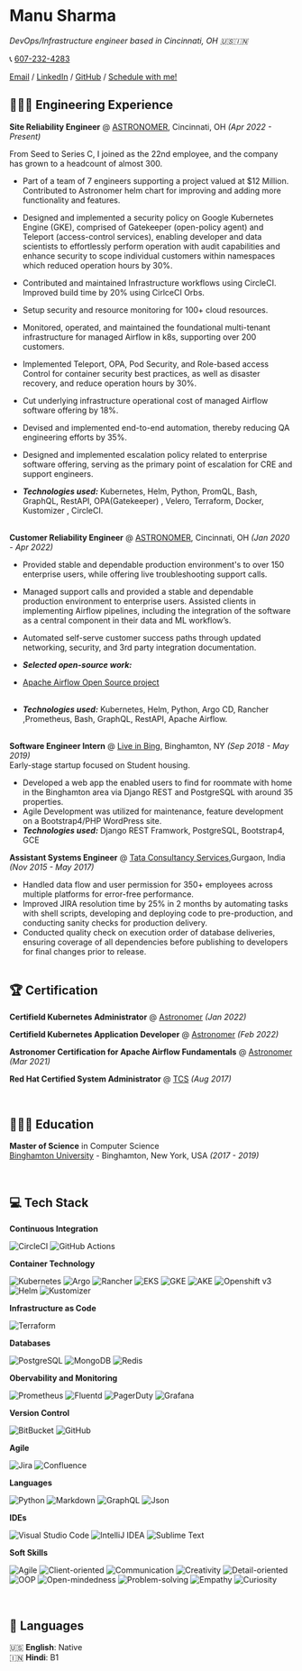 # Manu Sharma

_DevOps/Infrastructure engineer based in Cincinnati, OH 🇺🇸🇮🇳_ <br>

📞 [607-232-4283](tel:+16072324283) <br>

[Email](mailto:shmanu17@gmail.com) / [LinkedIn](https://www.linkedin.com/in/manusharma08/) / [GitHub](https://github.com/shmanu017) / [Schedule with me! ](https://cal.com/manusharma)

## 👨🏻‍💻 Engineering Experience

**Site Reliability Engineer** @ [ASTRONOMER](https://www.astronomer.io/), Cincinnati, OH _(Apr 2022 - Present)_ <br>

From Seed to Series C, I joined as the 22nd employee, and the company has grown to a headcount of almost 300.

- Part of a team of 7 engineers supporting a project valued at $12 Million. Contributed to Astronomer helm chart for improving and adding more functionality and features.
- Designed and implemented a security policy on Google Kubernetes Engine (GKE), comprised of Gatekeeper (open-policy agent) and Teleport (access-control services), enabling developer and data scientists to effortlessly perform operation with audit capabilities and enhance security to scope individual customers within namespaces which reduced operation hours by 30%.
- Contributed and maintained Infrastructure workflows using CircleCI. Improved build time by 20% using CirlceCI Orbs.
- Setup security and resource monitoring for 100+ cloud resources.
- Monitored, operated, and maintained the foundational multi-tenant infrastructure for managed Airflow in k8s, supporting over 200 customers.
- Implemented Teleport, OPA, Pod Security, and Role-based access Control for container security best practices, as well as disaster recovery, and reduce operation hours by 30%.
- Cut underlying infrastructure operational cost of managed Airflow software offering by 18%.
- Devised and implemented end-to-end automation, thereby reducing QA engineering efforts by 35%.
- Designed and implemented escalation policy related to enterprise software offering, serving as the primary point of
  escalation for CRE and support engineers.

- **_Technologies used:_** Kubernetes, Helm, Python, PromQL, Bash, GraphQL, RestAPI, OPA(Gatekeeper) , Velero, Terraform, Docker, Kustomizer , CircleCI.
  <br><br>

**Customer Reliability Engineer** @ [ASTRONOMER](https://www.astronomer.io/), Cincinnati, OH _(Jan 2020 - Apr 2022)_ <br>

- Provided stable and dependable production environment's to over 150 enterprise users, while offering live troubleshooting support calls.
- Managed support calls and provided a stable and dependable production environment to enterprise users. Assisted clients in implementing Airflow pipelines, including the integration of the software as a central component in their data and ML workflow’s.
- Automated self-serve customer success paths through updated networking, security, and 3rd party integration documentation.
- **_Selected open-source work:_**
- [Apache Airflow Open Source project](https://github.com/apache/airflow)
  <br><br>

- **_Technologies used:_** Kubernetes, Helm, Python, Argo CD, Rancher ,Prometheus, Bash, GraphQL, RestAPI, Apache Airflow.
  <br><br>

**Software Engineer Intern** @ [Live in Bing](https://www.liveinbing.com/), Binghamton, NY _(Sep 2018 - May 2019)_ <br>
Early-stage startup focused on Student housing.

- Developed a web app the enabled users to find for roommate with home in the Binghamton area via Django REST and
  PostgreSQL with around 35 properties.
- Agile Development was utilized for maintenance, feature development on a Bootstrap4/PHP WordPress site.
- **_Technologies used:_** Django REST Framwork, PostgreSQL, Bootstrap4, GCE

**Assistant Systems Engineer** @ [Tata Consultancy Services](https://www.tcs.com/),Gurgaon, India _(Nov 2015 - May 2017)_ <br>

- Handled data flow and user permission for 350+ employees across multiple platforms for error-free performance.
- Improved JIRA resolution time by 25% in 2 months by automating tasks with shell scripts, developing and deploying code
  to pre-production, and conducting sanity checks for production delivery.
- Conducted quality check on execution order of database deliveries, ensuring coverage of all dependencies before publishing to developers for final changes prior to release.
  <br><br>

## 🏆 Certification

**Certifield Kubernetes Administrator** @ [Astronomer](https://www.credly.com/badges/c6812b55-0541-4494-bcbd-0ad0570736df?source=linked_in_profile) _(Jan 2022)_ <br>

**Certifield Kubernetes Application Developer** @ [Astronomer](https://www.credly.com/badges/081c197d-354d-4fd2-8419-2aaff8ad97d2?source=linked_in_profile) _(Feb 2022)_ <br>

**Astronomer Certification for Apache Airflow Fundamentals** @ [Astronomer](https://www.credly.com/badges/979a19d1-4c47-49a4-954e-1af3ca8534ea?source=linked_in_profile) _(Mar 2021)_ <br>

**Red Hat Certified System Administrator** @ [TCS](https://www.redhat.com/en/services/certification/rhcsa) _(Aug 2017)_ <br>

<br>

## 👨🏼‍🎓 Education

**Master of Science** in Computer Science<br>
[Binghamton University](https://www.binghamton.edu/) - Binghamton, New York, USA _(2017 - 2019)_

<br>

## 💻 Tech Stack

**Continuous Integration**

![CircleCI](https://img.shields.io/badge/CircleCI-%23FF0000.svg?style=for-the-badge&logo=CircleCI&logoColor=white)
![GitHub Actions](https://img.shields.io/badge/Github%20Actions-%23F24E1E.svg?style=for-the-badge&logo=Github&logoColor=white)

**Container Technology**

![Kubernetes](https://img.shields.io/badge/kubernetes-ff1709?style=for-the-badge&color=ff1709)
![Argo](https://img.shields.io/badge/Argo-%236DB33F.svg?style=for-the-badge&logo=argo&logoColor=white)
![Rancher](https://img.shields.io/badge/Rancher-%2361DAFB.svg?style=for-the-badge&logo=rancher&logoColor=black)
![EKS](https://img.shields.io/badge/EKS-%23593d88.svg?style=for-the-badge&logo=amazon&logoColor=white)
![GKE](https://img.shields.io/badge/GKE-6DA55F?style=for-the-badge&logo=google&logoColor=white)
![AKE](https://img.shields.io/badge/AKS-0078D6?style=for-the-badge&logo=windows&logoColor=white)
![Openshift v3](https://img.shields.io/badge/Openshift-%23563D7C.svg?style=for-the-badge&logoColor=white)
![Helm](https://img.shields.io/badge/Helm-%23092E20.svg?style=for-the-badge&logo=helm&logoColor=white)
![Kustomizer](https://img.shields.io/badge/Kustomizer-FAC624?style=for-the-badge&logo=Kustomizer&logoColor=black)

**Infrastructure as Code**

![Terraform](https://img.shields.io/badge/Terraform-FCC624?style=for-the-badge&logo=terraform&logoColor=black)

**Databases**

![PostgreSQL](https://img.shields.io/badge/PostgreSQL-039BE5.svg?style=for-the-badge&logo=PostgreSQL)
![MongoDB](https://img.shields.io/badge/MongoDB-%234ea94b.svg?style=for-the-badge&logo=mongodb&logoColor=white)
![Redis](https://img.shields.io/badge/redis-%2307405e.svg?style=for-the-badge&logo=redis&logoColor=white)

**Obervability and Monitoring**

![Prometheus](https://img.shields.io/badge/Prometheus-ACC624?style=for-the-badge&logo=Prometheus&logoColor=black)
![Fluentd](https://img.shields.io/badge/Fluentd-%23092E20.svg?style=for-the-badge&logo=Fluentd&logoColor=white)
![PagerDuty](https://img.shields.io/badge/PagerDuty-FAC624?style=for-the-badge&logo=PagerDuty&logoColor=black)
![Grafana](https://img.shields.io/badge/grafana-3670A0?style=for-the-badge&logo=grafana&logoColor=white)

**Version Control**

![BitBucket](https://img.shields.io/badge/bitbucket-%23F05033.svg?style=for-the-badge&logo=bitbucket&logoColor=white)
![GitHub](https://img.shields.io/badge/github-%23121011.svg?style=for-the-badge&logo=github&logoColor=white)

**Agile**

![Jira](https://img.shields.io/badge/jira-%23F05073.svg?style=for-the-badge&logo=jira&logoColor=white)
![Confluence](https://img.shields.io/badge/confluence-%23120011.svg?style=for-the-badge&logo=confluence&logoColor=white)

**Languages**

![Python](https://img.shields.io/badge/python-3670A0?style=for-the-badge&logo=python&logoColor=white)
![Markdown](https://img.shields.io/badge/markdown-%23000000.svg?style=for-the-badge&logo=markdown&logoColor=white)
![GraphQL](https://img.shields.io/badge/-GraphQL-E10098?style=for-the-badge&logo=graphql&logoColor=white)
![Json](https://img.shields.io/badge/json-%23000000.svg?style=for-the-badge&logo=json&logoColor=white)

**IDEs**

![Visual Studio Code](https://img.shields.io/badge/Visual%20Studio%20Code-0078d7.svg?style=for-the-badge&logo=visual-studio-code&logoColor=white)
![IntelliJ IDEA](https://img.shields.io/badge/IntelliJ%20IDEA-000000.svg?style=for-the-badge&logo=intellij-idea&logoColor=white)
![Sublime Text](https://img.shields.io/badge/sublime%20text-%23575757.svg?style=for-the-badge&logo=sublime-text&logoColor=important)

**Soft Skills**

![Agile](https://img.shields.io/badge/Agile-%23FF0000?style=for-the-badge)
![Client-oriented](https://img.shields.io/badge/Client%2d-oriented-darkorange?style=for-the-badge)
![Communication](https://img.shields.io/badge/Communication-FCC624?style=for-the-badge)
![Creativity](https://img.shields.io/badge/Creativity-green?style=for-the-badge)
![Detail-oriented](https://img.shields.io/badge/Detail%2d-oriented-3DDC84?style=for-the-badge)
![OOP](https://img.shields.io/badge/OOP-deepskyblue?style=for-the-badge)
![Open-mindedness](https://img.shields.io/badge/Open%2d-mindedness-0078D6?style=for-the-badge)
![Problem-solving](https://img.shields.io/badge/Problem%2d-solving-blueviolet?style=for-the-badge)
![Empathy](https://img.shields.io/badge/Empathy-white?style=for-the-badge)
![Curiosity](https://img.shields.io/badge/Curiosity-black?style=for-the-badge)

<br>

## 💬 Languages

🇺🇸 **English**: Native <br>
🇮🇳 **Hindi**: B1
<br><br>
